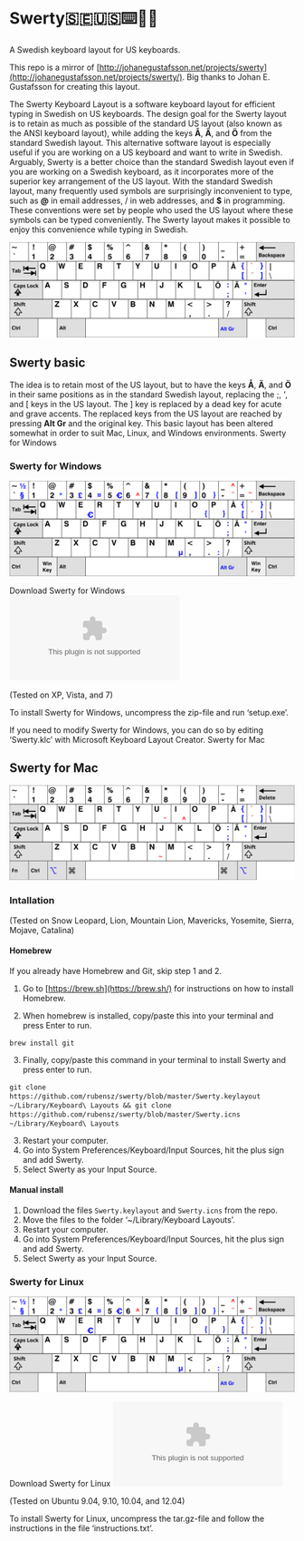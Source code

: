 # Swerty:sweden::us::keyboard::massage_man:

A Swedish keyboard layout for US keyboards.

This repo is a mirror of [http://johanegustafsson.net/projects/swerty](http://johanegustafsson.net/projects/swerty/). Big thanks to Johan E. Gustafsson for creating this layout.

The Swerty Keyboard Layout is a software keyboard layout for efficient typing in Swedish on US keyboards. The design goal for the Swerty layout is to retain as much as possible of the standard US layout (also known as the ANSI keyboard layout), while adding the keys **Å**, **Ä**, and **Ö** from the standard Swedish layout. This alternative software layout is especially useful if you are working on a US keyboard and want to write in Swedish. Arguably, Swerty is a better choice than the standard Swedish layout even if you are working on a Swedish keyboard, as it incorporates more of the superior key arrangement of the US layout. With the standard Swedish layout, many frequently used symbols are surprisingly inconvenient to type, such as **@** in email addresses, / in web addresses, and **$** in programming. These conventions were set by people who used the US layout where these symbols can be typed conveniently. The Swerty layout makes it possible to enjoy this convenience while typing in Swedish.

![](swerty.svg)

## Swerty basic

The idea is to retain most of the US layout, but to have the keys **Å**, **Ä**, and **Ö** in their same positions as in the standard Swedish layout, replacing the ;, ', and [ keys in the US layout. The ] key is replaced by a dead key for acute and grave accents. The replaced keys from the US layout are reached by pressing **Alt Gr** and the original key. This basic layout has been altered somewhat in order to suit Mac, Linux, and Windows environments.
Swerty for Windows

### Swerty for Windows
![](swerty-win.svg)

Download Swerty for Windows
![](swerty-win.zip)

(Tested on XP, Vista, and 7)

To install Swerty for Windows, uncompress the zip-file and run ‘setup.exe’.

If you need to modify Swerty for Windows, you can do so by editing ‘Swerty.klc’ with Microsoft Keyboard Layout Creator.
Swerty for Mac

## Swerty for Mac
![](swerty-mac.svg)

### Intallation
(Tested on Snow Leopard, Lion, Mountain Lion, Mavericks, Yosemite, Sierra, Mojave, Catalina)
#### Homebrew

If you already have Homebrew and Git, skip step 1 and 2. 

1. Go to [https://brew.sh](https://brew.sh/) for instructions on how to install Homebrew.

2. When homebrew is installed, copy/paste this into your terminal and press Enter to run. 
```
brew install git
```

3. Finally, copy/paste this command in your terminal to install Swerty and press enter to run. 

```
git clone https://github.com/rubensz/swerty/blob/master/Swerty.keylayout ~/Library/Keyboard\ Layouts && git clone https://github.com/rubensz/swerty/blob/master/Swerty.icns ~/Library/Keyboard\ Layouts
```
3. Restart your computer.
4. Go into System Preferences/Keyboard/Input Sources, hit the plus sign and add Swerty.
5. Select Swerty as your Input Source. 

#### Manual install
1. Download the files `Swerty.keylayout` and `Swerty.icns` from the repo. 
2. Move the files to the folder ‘~/Library/Keyboard Layouts’.
3. Restart your computer.
4. Go into System Preferences/Keyboard/Input Sources, hit the plus sign and add Swerty.
5. Select Swerty as your Input Source. 

### Swerty for Linux
![](swerty-linux.svg)

Download Swerty for Linux
![](swerty-linux.tar.gz)

(Tested on Ubuntu 9.04, 9.10, 10.04, and 12.04)

To install Swerty for Linux, uncompress the tar.gz-file and follow the instructions in the file ‘instructions.txt’.
